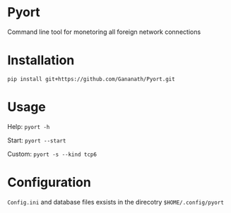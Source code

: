 # Pyort
Command line tool for monetoring all foreign network connections

# Installation
`pip install git+https://github.com/Gananath/Pyort.git`

# Usage
Help: `pyort -h`

Start: `pyort --start`

Custom: `pyort -s --kind tcp6`

# Configuration
`Config.ini` and database files exsists in the direcotry `$HOME/.config/pyort`

